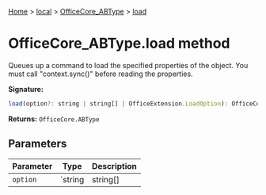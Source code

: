 [Home](./index) &gt; [local](local.md) &gt; [OfficeCore\_ABType](local.officecore_abtype.md) &gt; [load](local.officecore_abtype.load.md)

# OfficeCore\_ABType.load method

Queues up a command to load the specified properties of the object. You must call "context.sync()" before reading the properties.

**Signature:**
```javascript
load(option?: string | string[] | OfficeExtension.LoadOption): OfficeCore.ABType;
```
**Returns:** `OfficeCore.ABType`

## Parameters

|  Parameter | Type | Description |
|  --- | --- | --- |
|  `option` | `string | string[] | OfficeExtension.LoadOption` |  |


